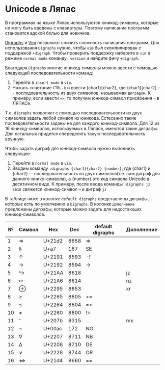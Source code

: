 # Unicode в Ляпас

В программах на языке Ляпас используются юникод-символы, которые не могу быть введены с клавиатуры. Поэтому написание программ становится адской болью для новичков.


[Digraphs](http://vimdoc.sourceforge.net/htmldoc/digraph.html#Digraphs) и [Vim](http://www.vim.org/) позволяют снизить сложность написания программ.
Для использования `Digraphs` нужно, чтобы `vim` был скомпилирован с поддержкой `+digraph`. Чтобы проверить поддержку наберите в `vim` в режиме `normal mode` команду `:version` и найдите фичу `+digraph`.

Благодаря `Digraphs` многие юникод-символы можно ввести с помощью следующей последовательности команд:
1. Перейти в `insert mode` в `vim`.
2. Нажать сочетание  `CTRL-k`  и ввести {char1}{char2}, где {char1}{char2} -- последовательность из двух символов, называемая `диграфом`. К примеру, если ввести  `=>`, то получим юникод-символ присвоения `⇒` в ЛЯПАСе.

Т.е. `digraphs` позволяет с помощью последовательности из двух символов задать любой символ из юникода. Естесенно такие последовательности заданы не для каждого юникод-символа. Для 12 из 16 юникод-символов, используемых в Ляпасе, имеются такие диграфы. Для остальных придется опеределять такую последовательность вручную.

Чтобы задать диграф для юникод-символа нужно выполнить следующее:
1. Перейти в `normal mode` в `vim`.
2. Вводим команду `:digraphs {char1}{char2} {number}`, где  {char1} и {char2} -- последовательность из двух символов(т.е. сам диграф для данного юнико-символа), а {number} это код символа Unicode в десятичном виде. К примеру, после ввода команды  `:digraphs jz 8618` свяжется юникод-символ `↪` и диграф `jz`

В таблице ниже в колонке `default digraphs` представлены диграфы, которые есть по умолчанию в `Digraphs`.
В колонке `Дополнение` предложены диграфы, которые можно задать для недостающих юникод-символов.

| №  | Символ  | Hex  | Dec  | default digraphs  | Дополнение |
|---|---|---|---|---|---|
| 1  | ⇒  | U+21d2  | 8658  | =>  |   |
| 2  | §  | U+a7  | 167  | SE  |  |
| 3  | ↑  | U+2191  | 8593  | -!  |   |
| 4  | →  | U+2192  | 8594  | ->  |   |
| 5  | ↪  | U+21AA  | 8618  |   | jz  |
| 6  | ↦  | U+21A6  | 8614  |   | nz  |
| 7  | ⊕  | U+2295  | 8853  |   | xr  |
| 8  | ≥  | U+2265  | 8805  | >=  |   |
| 9  | ≤  | U+2264  | 8804  | =<  |   |
| 10  | ≠  | U+2260  | 8800  | !=  |   |
| 11  | ⁻  | U+207b  | 8315  |   | mx  |
| 12  | ¬  | U+00ac  | 172  | NO  |   |
| 13  | ∇  | U+2207  | 8711  | NB  |   |
| 14  | ∆  | U+2206  | 8710  | DE  |   |
| 15  | ∨  | U+2228  | 8744  | OR |   |
| 16  | ⇔  | U+21d4  | 8660  | ==  |   |

